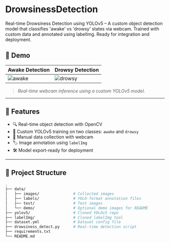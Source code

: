 # DrowsinessDetection
Real-time Drowsiness Detection using YOLOv5 – A custom object detection model that classifies 'awake' vs 'drowsy' states via webcam. Trained with custom data and annotated using labelImg. Ready for integration and deployment.

## 📸 Demo

| Awake Detection | Drowsy Detection |
|-----------------|------------------|
| ![awake](data/demo/awake_demo.jpg) | ![drowsy](data/demo/drowsy_demo.jpg) |

> *Real-time webcam inference using a custom YOLOv5 model.*

---

## 🚀 Features

- 🔍 Real-time object detection with OpenCV
- 🧠 Custom YOLOv5 training on two classes: `awake` and `drowsy`
- 🎯 Manual data collection with webcam
- 🏷️ Image annotation using `labelImg`
- 🛠️ Model export-ready for deployment

---

## 📁 Project Structure

```bash
.
├── data/
│   ├── images/               # Collected images
│   ├── labels/               # YOLO-format annotation files
│   ├── test/                 # Test images
│   └── demo/                 # Optional demo images for README
├── yolov5/                   # Cloned YOLOv5 repo
├── labelImg/                 # Cloned labelImg tool
├── dataset.yml               # Dataset config file
├── drowsiness_detect.py      # Real-time detection script
├── requirements.txt
└── README.md

